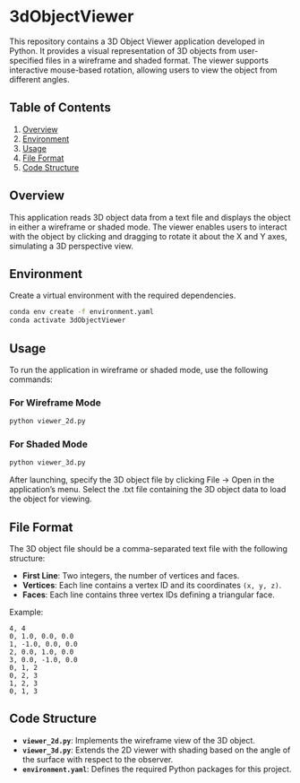 # 3dObjectViewer

This repository contains a 3D Object Viewer application developed in Python. It provides a visual representation of 3D objects from user-specified files in a wireframe and shaded format. The viewer supports interactive mouse-based rotation, allowing users to view the object from different angles.

## Table of Contents
1. [Overview](#overview)
2. [Environment](#environment)
3. [Usage](#usage)
4. [File Format](#file-format)
5. [Code Structure](#code-structure)

## Overview
This application reads 3D object data from a text file and displays the object in either a wireframe or shaded mode. The viewer enables users to interact with the object by clicking and dragging to rotate it about the X and Y axes, simulating a 3D perspective view.

## Environment
   Create a virtual environment with the required dependencies.
   ```bash
   conda env create -f environment.yaml
   conda activate 3dObjectViewer
   ```

## Usage
To run the application in wireframe or shaded mode, use the following commands:

### For Wireframe Mode
```bash
python viewer_2d.py
```

### For Shaded Mode
```bash
python viewer_3d.py
```

After launching, specify the 3D object file by clicking File -> Open in the application’s menu. Select the .txt file containing the 3D object data to load the object for viewing.

## File Format
The 3D object file should be a comma-separated text file with the following structure:
- **First Line**: Two integers, the number of vertices and faces.
- **Vertices**: Each line contains a vertex ID and its coordinates `(x, y, z)`.
- **Faces**: Each line contains three vertex IDs defining a triangular face.

Example:
```
4, 4
0, 1.0, 0.0, 0.0
1, -1.0, 0.0, 0.0
2, 0.0, 1.0, 0.0
3, 0.0, -1.0, 0.0
0, 1, 2
0, 2, 3
1, 2, 3
0, 1, 3
```

## Code Structure
- **`viewer_2d.py`**: Implements the wireframe view of the 3D object.
- **`viewer_3d.py`**: Extends the 2D viewer with shading based on the angle of the surface with respect to the observer.
- **`environment.yaml`**: Defines the required Python packages for this project.